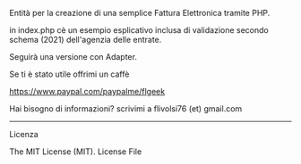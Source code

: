 Entità per la creazione di una semplice Fattura Elettronica tramite PHP.

in index.php cè un esempio esplicativo inclusa di validazione secondo schema (2021) dell'agenzia delle entrate.

Seguirà una versione con Adapter.

Se ti è stato utile offrimi un caffè

https://www.paypal.com/paypalme/flgeek

Hai bisogno di informazioni? scrivimi a flivolsi76 (et) gmail.com

<hr>

Licenza

The MIT License (MIT). License File
